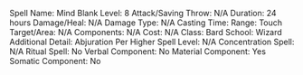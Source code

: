 
Spell Name: Mind Blank
Level: 8
Attack/Saving Throw: N/A
Duration: 24 hours
Damage/Heal: N/A
Damage Type: N/A
Casting Time: 
Range: Touch
Target/Area: N/A
Components: N/A
Cost: N/A
Class: Bard
School:  Wizard
Additional Detail: Abjuration
Per Higher Spell Level: N/A
Concentration Spell: N/A
Ritual Spell: No
Verbal Component: No
Material Component: Yes
Somatic Component: No
